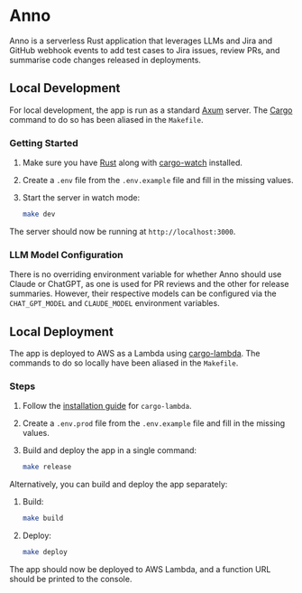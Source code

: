 # **Anno**

Anno is a serverless Rust application that leverages LLMs and Jira and GitHub webhook events to add test cases to Jira issues, review PRs, and summarise code changes released in deployments.

## **Local Development**

For local development, the app is run as a standard [Axum](https://github.com/tokio-rs/axum) server. The [Cargo](https://doc.rust-lang.org/cargo/) command to do so has been aliased in the `Makefile`.

### **Getting Started**

1. Make sure you have [Rust](https://www.rust-lang.org/tools/install) along with [cargo-watch](https://github.com/watchexec/cargo-watch) installed.
2. Create a `.env` file from the `.env.example` file and fill in the missing values.
3. Start the server in watch mode:

    ```bash
    make dev
    ```

The server should now be running at `http://localhost:3000`.

### **LLM Model Configuration**

There is no overriding environment variable for whether Anno should use Claude or ChatGPT, as one is used for PR reviews and the other for release summaries. However, their respective models can be configured via the `CHAT_GPT_MODEL` and `CLAUDE_MODEL` environment variables.

## **Local Deployment**

The app is deployed to AWS as a Lambda using [cargo-lambda](https://www.cargo-lambda.info/). The commands to do so locally have been aliased in the `Makefile`.

### **Steps**

1. Follow the [installation guide](https://www.cargo-lambda.info/guide/installation.html) for `cargo-lambda`.
2. Create a `.env.prod` file from the `.env.example` file and fill in the missing values.
3. Build and deploy the app in a single command:

    ```bash
    make release
    ```

Alternatively, you can build and deploy the app separately:

1. Build:

    ```bash
    make build
    ```
2. Deploy:

    ```bash
    make deploy
    ```

The app should now be deployed to AWS Lambda, and a function URL should be printed to the console.
